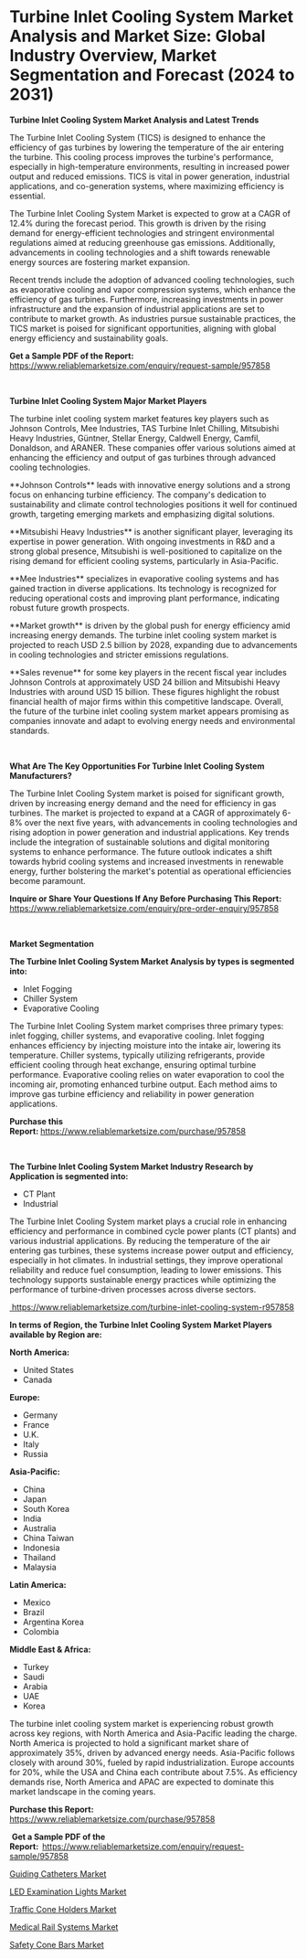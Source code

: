 <p><h1>Turbine Inlet Cooling System Market Analysis and Market Size: Global Industry Overview, Market Segmentation and Forecast (2024 to 2031)</h1></p><p><strong>Turbine Inlet Cooling System Market Analysis and Latest Trends</strong></p>
<p><p>The Turbine Inlet Cooling System (TICS) is designed to enhance the efficiency of gas turbines by lowering the temperature of the air entering the turbine. This cooling process improves the turbine's performance, especially in high-temperature environments, resulting in increased power output and reduced emissions. TICS is vital in power generation, industrial applications, and co-generation systems, where maximizing efficiency is essential.</p><p>The Turbine Inlet Cooling System Market is expected to grow at a CAGR of 12.4% during the forecast period. This growth is driven by the rising demand for energy-efficient technologies and stringent environmental regulations aimed at reducing greenhouse gas emissions. Additionally, advancements in cooling technologies and a shift towards renewable energy sources are fostering market expansion.</p><p>Recent trends include the adoption of advanced cooling technologies, such as evaporative cooling and vapor compression systems, which enhance the efficiency of gas turbines. Furthermore, increasing investments in power infrastructure and the expansion of industrial applications are set to contribute to market growth. As industries pursue sustainable practices, the TICS market is poised for significant opportunities, aligning with global energy efficiency and sustainability goals.</p></p>
<p><strong>Get a Sample PDF of the Report:&nbsp;</strong> <a href="https://www.reliablemarketsize.com/enquiry/request-sample/957858?utm_campaign=1133&utm_medium=2&utm_source=Github&utm_content=ia&utm_term=03122024&utm_id=turbine-inlet-cooling-system">https://www.reliablemarketsize.com/enquiry/request-sample/957858</a></p>
<p>&nbsp;</p>
<p><strong>Turbine Inlet Cooling System Major Market Players</strong></p>
<p><p>The turbine inlet cooling system market features key players such as Johnson Controls, Mee Industries, TAS Turbine Inlet Chilling, Mitsubishi Heavy Industries, Güntner, Stellar Energy, Caldwell Energy, Camfil, Donaldson, and ARANER. These companies offer various solutions aimed at enhancing the efficiency and output of gas turbines through advanced cooling technologies.</p><p>**Johnson Controls** leads with innovative energy solutions and a strong focus on enhancing turbine efficiency. The company's dedication to sustainability and climate control technologies positions it well for continued growth, targeting emerging markets and emphasizing digital solutions.</p><p>**Mitsubishi Heavy Industries** is another significant player, leveraging its expertise in power generation. With ongoing investments in R&D and a strong global presence, Mitsubishi is well-positioned to capitalize on the rising demand for efficient cooling systems, particularly in Asia-Pacific.</p><p>**Mee Industries** specializes in evaporative cooling systems and has gained traction in diverse applications. Its technology is recognized for reducing operational costs and improving plant performance, indicating robust future growth prospects.</p><p>**Market growth** is driven by the global push for energy efficiency amid increasing energy demands. The turbine inlet cooling system market is projected to reach USD 2.5 billion by 2028, expanding due to advancements in cooling technologies and stricter emissions regulations.</p><p>**Sales revenue** for some key players in the recent fiscal year includes Johnson Controls at approximately USD 24 billion and Mitsubishi Heavy Industries with around USD 15 billion. These figures highlight the robust financial health of major firms within this competitive landscape. Overall, the future of the turbine inlet cooling system market appears promising as companies innovate and adapt to evolving energy needs and environmental standards.</p></p>
<p>&nbsp;</p>
<p><strong>What Are The Key Opportunities For Turbine Inlet Cooling System Manufacturers?</strong></p>
<p><p>The Turbine Inlet Cooling System market is poised for significant growth, driven by increasing energy demand and the need for efficiency in gas turbines. The market is projected to expand at a CAGR of approximately 6-8% over the next five years, with advancements in cooling technologies and rising adoption in power generation and industrial applications. Key trends include the integration of sustainable solutions and digital monitoring systems to enhance performance. The future outlook indicates a shift towards hybrid cooling systems and increased investments in renewable energy, further bolstering the market's potential as operational efficiencies become paramount.</p></p>
<p><strong>Inquire or Share Your Questions If Any Before Purchasing This Report:</strong> <a href="https://www.reliablemarketsize.com/enquiry/pre-order-enquiry/957858?utm_campaign=1133&utm_medium=2&utm_source=Github&utm_content=ia&utm_term=03122024&utm_id=turbine-inlet-cooling-system">https://www.reliablemarketsize.com/enquiry/pre-order-enquiry/957858</a></p>
<p>&nbsp;</p>
<p><strong>Market Segmentation</strong></p>
<p><strong>The Turbine Inlet Cooling System Market Analysis by types is segmented into:</strong></p>
<p><ul><li>Inlet Fogging</li><li>Chiller System</li><li>Evaporative Cooling</li></ul></p>
<p><p>The Turbine Inlet Cooling System market comprises three primary types: inlet fogging, chiller systems, and evaporative cooling. Inlet fogging enhances efficiency by injecting moisture into the intake air, lowering its temperature. Chiller systems, typically utilizing refrigerants, provide efficient cooling through heat exchange, ensuring optimal turbine performance. Evaporative cooling relies on water evaporation to cool the incoming air, promoting enhanced turbine output. Each method aims to improve gas turbine efficiency and reliability in power generation applications.</p></p>
<p><strong>Purchase this Report:&nbsp;</strong><a href="https://www.reliablemarketsize.com/purchase/957858?utm_campaign=1133&utm_medium=2&utm_source=Github&utm_content=ia&utm_term=03122024&utm_id=turbine-inlet-cooling-system">https://www.reliablemarketsize.com/purchase/957858</a></p>
<p>&nbsp;</p>
<p><strong>The Turbine Inlet Cooling System Market Industry Research by Application is segmented into:</strong></p>
<p><ul><li>CT Plant</li><li>Industrial</li></ul></p>
<p><p>The Turbine Inlet Cooling System market plays a crucial role in enhancing efficiency and performance in combined cycle power plants (CT plants) and various industrial applications. By reducing the temperature of the air entering gas turbines, these systems increase power output and efficiency, especially in hot climates. In industrial settings, they improve operational reliability and reduce fuel consumption, leading to lower emissions. This technology supports sustainable energy practices while optimizing the performance of turbine-driven processes across diverse sectors.</p></p>
<p><a href="https://www.reliablemarketsize.com/turbine-inlet-cooling-system-r957858?utm_campaign=1133&utm_medium=2&utm_source=Github&utm_content=ia&utm_term=03122024&utm_id=turbine-inlet-cooling-system">&nbsp;https://www.reliablemarketsize.com/turbine-inlet-cooling-system-r957858</a></p>
<p><strong>In terms of Region, the Turbine Inlet Cooling System Market Players available by Region are:</strong></p>
<p>
    <p> <strong> North America: </strong>
        <ul>
            <li>United States</li>
            <li>Canada</li>
        </ul>
        </p> 
    <p> <strong> Europe: </strong>
        <ul>
            <li>Germany</li>
            <li>France</li>
            <li>U.K.</li>
            <li>Italy</li>
            <li>Russia</li>
        </ul>
        </p> 
    <p> <strong> Asia-Pacific: </strong>
        <ul>
            <li>China</li>
            <li>Japan</li>
            <li>South Korea</li>
            <li>India</li>
            <li>Australia</li>
            <li>China Taiwan</li>
            <li>Indonesia</li>
            <li>Thailand</li>
            <li>Malaysia</li>
        </ul>
        </p> 
    <p> <strong> Latin America: </strong>
        <ul>
            <li>Mexico</li>
            <li>Brazil</li>
            <li>Argentina Korea</li>
            <li>Colombia</li>
        </ul>
        </p> 
    <p> <strong> Middle East & Africa: </strong>
        <ul>
            <li>Turkey</li>
            <li>Saudi</li>
            <li>Arabia</li>
            <li>UAE</li>
            <li>Korea</li>
        </ul>
    </p>
    </p>
<p><p>The turbine inlet cooling system market is experiencing robust growth across key regions, with North America and Asia-Pacific leading the charge. North America is projected to hold a significant market share of approximately 35%, driven by advanced energy needs. Asia-Pacific follows closely with around 30%, fueled by rapid industrialization. Europe accounts for 20%, while the USA and China each contribute about 7.5%. As efficiency demands rise, North America and APAC are expected to dominate this market landscape in the coming years.</p></p>
<p><strong>Purchase this Report: </strong><a href="https://www.reliablemarketsize.com/purchase/957858?utm_campaign=1133&utm_medium=2&utm_source=Github&utm_content=ia&utm_term=03122024&utm_id=turbine-inlet-cooling-system">https://www.reliablemarketsize.com/purchase/957858</a></p>
<p>&nbsp;<strong>Get a Sample PDF of the Report:&nbsp;&nbsp;</strong><a href="https://www.reliablemarketsize.com/enquiry/request-sample/957858?utm_campaign=1133&utm_medium=2&utm_source=Github&utm_content=ia&utm_term=03122024&utm_id=turbine-inlet-cooling-system">https://www.reliablemarketsize.com/enquiry/request-sample/957858</a></p>
<p><strong></strong></p>
<p><p><a href="https://www.linkedin.com/pulse/unlock-vital-data-guiding-catheters-market-financial-summary-wo9df?utm_campaign=1133&utm_medium=2&utm_source=Github&utm_content=ia&utm_term=03122024&utm_id=turbine-inlet-cooling-system">Guiding Catheters Market</a></p><p><a href="https://www.linkedin.com/pulse/future-growth-led-examination-lights-market-84-cagr-2024-i7rmf?utm_campaign=1133&utm_medium=2&utm_source=Github&utm_content=ia&utm_term=03122024&utm_id=turbine-inlet-cooling-system">LED Examination Lights Market</a></p><p><a href="https://issuu.com/reportprime-2/docs/traffic-cone-holders-market-size-2030.pptx?utm_campaign=1133&utm_medium=2&utm_source=Github&utm_content=ia&utm_term=03122024&utm_id=turbine-inlet-cooling-system">Traffic Cone Holders Market</a></p><p><a href="https://www.linkedin.com/pulse/medical-rail-systems-market-evolution-global-trends-regional-77f0f?utm_campaign=1133&utm_medium=2&utm_source=Github&utm_content=ia&utm_term=03122024&utm_id=turbine-inlet-cooling-system">Medical Rail Systems Market</a></p><p><a href="https://issuu.com/reportprime-2/docs/safety-cone-bars-market-size-2030.pptx?utm_campaign=1133&utm_medium=2&utm_source=Github&utm_content=ia&utm_term=03122024&utm_id=turbine-inlet-cooling-system">Safety Cone Bars Market</a></p></p>
